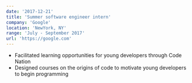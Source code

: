 ```yaml
---
date: '2017-12-21'
title: 'Summer software engineer intern'
company: 'Google'
location: 'NewYork, NY'
range: 'July - September 2017'
url: 'https://google.com'
---
```


- Facilitated learning opportunities for young developers through Code Nation
- Designed courses on the origins of code to motivate young developers to begin programming
